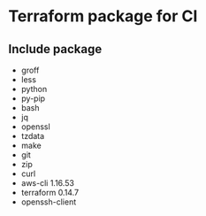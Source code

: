 # Terraform package for CI

## Include package

- groff
- less
- python
- py-pip
- bash
- jq
- openssl
- tzdata
- make
- git
- zip
- curl
- aws-cli 1.16.53
- terraform 0.14.7
- openssh-client
